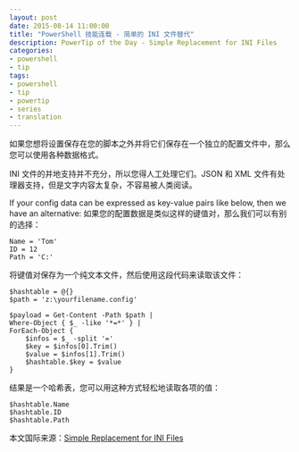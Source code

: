 ```yaml
---
layout: post
date: 2015-08-14 11:00:00
title: "PowerShell 技能连载 - 简单的 INI 文件替代"
description: PowerTip of the Day - Simple Replacement for INI Files
categories:
- powershell
- tip
tags:
- powershell
- tip
- powertip
- series
- translation
---
```

如果您想将设置保存在您的脚本之外并将它们保存在一个独立的配置文件中，那么您可以使用各种数据格式。

INI 文件的并地支持并不充分，所以您得人工处理它们。JSON 和 XML 文件有处理器支持，但是文字内容太复杂，不容易被人类阅读。

If your config data can be expressed as key-value pairs like below, then we have an alternative:
如果您的配置数据是类似这样的键值对，那么我们可以有别的选择：

```text
Name = 'Tom'
ID = 12
Path = 'C:'
```

将键值对保存为一个纯文本文件，然后使用这段代码来读取该文件：

    $hashtable = @{}
    $path = 'z:\yourfilename.config'
    
    $payload = Get-Content -Path $path |
    Where-Object { $_ -like '*=*' } |
    ForEach-Object {
        $infos = $_ -split '='
        $key = $infos[0].Trim()
        $value = $infos[1].Trim()
        $hashtable.$key = $value
    }

结果是一个哈希表，您可以用这种方式轻松地读取各项的值：

    $hashtable.Name
    $hashtable.ID
    $hashtable.Path

<!--more-->
本文国际来源：[Simple Replacement for INI Files](http://community.idera.com/powershell/powertips/b/tips/posts/simple-replacement-for-ini-files)
